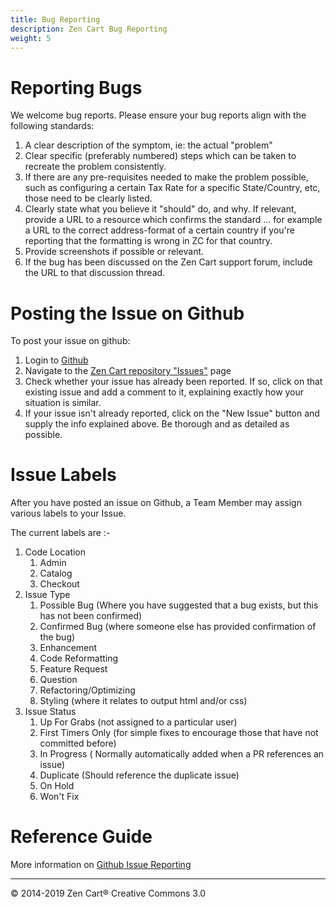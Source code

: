```yaml
---
title: Bug Reporting
description: Zen Cart Bug Reporting
weight: 5
---
```


# Reporting Bugs

We welcome bug reports. Please ensure your bug reports align with the following standards:

1. A clear description of the symptom, ie: the actual "problem"
2. Clear specific (preferably numbered) steps which can be taken to recreate the problem consistently. 
3. If there are any pre-requisites needed to make the problem possible, such as configuring a certain Tax Rate for a specific State/Country, etc, those need to be clearly listed.
4. Clearly state what you believe it "should" do, and why. If relevant, provide a URL to a resource which confirms the standard ... for example a URL to the correct address-format of a certain country if you're reporting that the formatting is wrong in ZC for that country.
5. Provide screenshots if possible or relevant.
6. If the bug has been discussed on the Zen Cart support forum, include the URL to that discussion thread.


# Posting the Issue on Github

To post your issue on github:

1. Login to [Github](https://www.github.com/)
2. Navigate to the [Zen Cart repository "Issues"](https://github.com/zencart/zencart/issues) page
3. Check whether your issue has already been reported. If so, click on that existing issue and add a comment to it, explaining exactly how your situation is similar.
4. If your issue isn't already reported, click on the "New Issue" button and supply the info explained above. Be thorough and as detailed as possible.

# Issue Labels

After you have posted an issue on Github, a Team Member may assign various labels to your Issue.

The current labels are :- 

1. Code Location 
    1. Admin 
    2. Catalog
    3. Checkout
2. Issue Type
    1. Possible Bug (Where you have suggested that a bug exists, but this has not been confirmed)
    2. Confirmed Bug (where someone else has provided confirmation of the bug)
    3. Enhancement 
    4. Code Reformatting
    6. Feature Request
    7. Question
    8. Refactoring/Optimizing 
    9. Styling (where it relates to output html and/or css)
3. Issue Status
    1. Up For Grabs (not assigned to a particular user)
    2. First Timers Only (for simple fixes to encourage those that have not committed before)
    3. In Progress ( Normally automatically added when a PR references an issue)
    4. Duplicate (Should reference the duplicate issue)
    5. On Hold 
    6. Won't Fix
  
  
  
# Reference Guide
More information on [Github Issue Reporting](https://guides.github.com/features/issues/)


---

&copy; 2014-2019 Zen Cart&reg; Creative Commons 3.0

